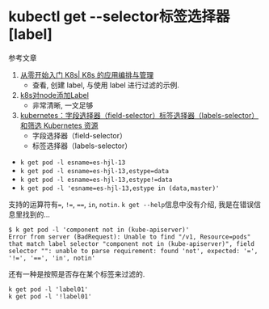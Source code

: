 # kubectl get --selector标签选择器[label]

参考文章

1. [从零开始入门 K8s| K8s 的应用编排与管理](https://zhuanlan.zhihu.com/p/83681561)
    - 查看, 创建 label, 与使用 label 进行过滤的示例.
2. [k8s对node添加Label](https://blog.csdn.net/wang725/article/details/89786578)
    - 非常清晰, 一文足够
3. [kubernetes：字段选择器（field-selector）标签选择器（labels-selector）和筛选 Kubernetes 资源](https://blog.csdn.net/fly910905/article/details/102572878/)
    - 字段选择器（field-selector）
    - 标签选择器（labels-selector）

- `k get pod -l esname=es-hjl-13`
- `k get pod -l esname=es-hjl-13,estype=data`
- `k get pod -l esname=es-hjl-13,estype!=data`
- `k get pod -l 'esname=es-hjl-13,estype in (data,master)'`

支持的运算符有`=`, `!=`, `==`, `in`, `notin`. `k get --help`信息中没有介绍, 我是在错误信息里找到的...

```console
$ k get pod -l 'component not in (kube-apiserver)'
Error from server (BadRequest): Unable to find "/v1, Resource=pods" that match label selector "component not in (kube-apiserver)", field selector "": unable to parse requirement: found 'not', expected: '=', '!=', '==', 'in', notin'
```

还有一种是按照是否存在某个标签来过滤的.

```
k get pod -l 'label01'
k get pod -l '!label01'
```
